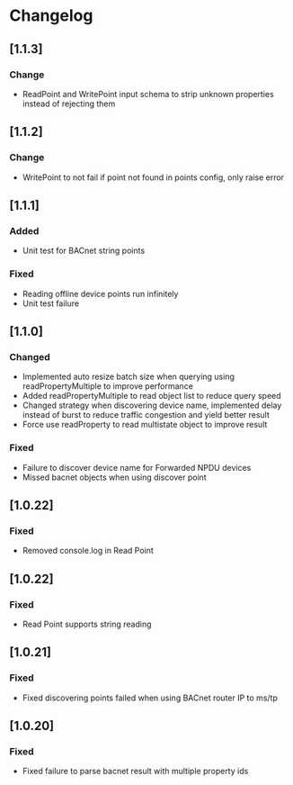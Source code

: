 # Changelog

## [1.1.3]
### Change
- ReadPoint and WritePoint input schema to strip unknown properties instead of rejecting them

## [1.1.2]
### Change
- WritePoint to not fail if point not found in points config, only raise error

## [1.1.1]
### Added
- Unit test for BACnet string points

### Fixed
- Reading offline device points run infinitely
- Unit test failure

## [1.1.0]
### Changed
- Implemented auto resize batch size when querying using readPropertyMultiple to improve performance
- Added readPropertyMultiple to read object list to reduce query speed
- Changed strategy when discovering device name, implemented delay instead of burst to reduce traffic congestion and yield better result
- Force use readProperty to read multistate object to improve result

### Fixed
- Failure to discover device name for Forwarded NPDU devices
- Missed bacnet objects when using discover point

## [1.0.22]
### Fixed
- Removed console.log in Read Point

## [1.0.22]
### Fixed
- Read Point supports string reading

## [1.0.21]
### Fixed
- Fixed discovering points failed when using BACnet router IP to ms/tp

## [1.0.20]
### Fixed
- Fixed failure to parse bacnet result with multiple property ids
